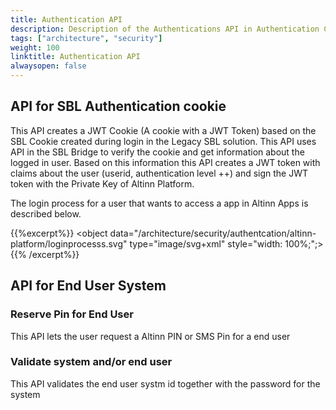 ```yaml
---
title: Authentication API
description: Description of the Authentications API in Authentication Component
tags: ["architecture", "security"]
weight: 100
linktitle: Authentication API
alwaysopen: false
---
```





## API for SBL Authentication cookie
This API creates a JWT Cookie (A cookie with a JWT Token) based on the SBL Cookie created during login in the Legacy SBL solution. This API uses API in the SBL Bridge to verify the cookie
and get information about the logged in user. Based on this information this API creates a JWT token with claims about the user (userid, authentication level ++) and sign the JWT token with
the Private Key of Altinn Platform.

The login process for a user that wants to access a app in Altinn Apps is described below.

{{%excerpt%}}
<object data="/architecture/security/authentcation/altinn-platform/loginprocesss.svg" type="image/svg+xml" style="width: 100%;";></object>
{{% /excerpt%}}
























## API for End User System


### Reserve Pin for End User
This API lets the user request a Altinn PIN or SMS Pin for a end user 


### Validate system and/or end user
This API validates the end user systm id together with the password for the system 


